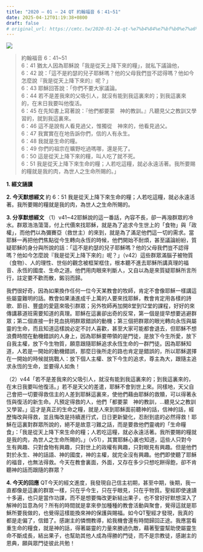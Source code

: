 ```yaml
---
title: "2020 – 01 – 24 QT 約翰福音 6：41~51"
date: 2025-04-12T01:19:38+0800
draft: false
# original_url: https://cmtc.tw/2020-01-24-qt-%e7%b4%84%e7%bf%b0%e7%a6%8f%e9%9f%b3-6%ef%bc%9a4151
---
```


![](/images/qt.jpg)
> 約翰福音 6：41\~51  
> 6：41 猶太人因為耶穌說「我是從天上降下來的糧」，就私下議論他，  
> 6：42 說：「這不是約瑟的兒子耶穌嗎？他的父母我們豈不認得嗎？他如今怎麼說『我是從天上降下來的』呢？」  
> 6：43 耶穌回答說：「你們不要大家議論。  
> 6：44 若不是差我來的父吸引人，就沒有能到我這裏來的；到我這裏來的，在末日我要叫他復活。  
> 6：45 在先知書上寫著說：『他們都要蒙　神的教訓。』凡聽見父之教訓又學習的，就到我這裏來。  
> 6：46 這不是說有人看見過父，惟獨從　神來的，他看見過父。  
> 6：47 我實實在在地告訴你們，信的人有永生。  
> 6：48 我就是生命的糧。  
> 6：49 你們的祖宗在曠野吃過嗎哪，還是死了。  
> 6：50 這是從天上降下來的糧，叫人吃了就不死。  
> 6：51 我是從天上降下來生命的糧；人若吃這糧，就必永遠活著。我所要賜的糧就是我的肉，為世人之生命所賜的。」

**1. 經文誦讀**

**2.  今天默想經文**
約 6：51 我是從天上降下來生命的糧；人若吃這糧，就必永遠活著。我所要賜的糧就是我的肉，為世人之生命所賜的。

**3. 分享默想經文**
（1）v41\~42耶穌說的這一番話，內容不長，卻一再潑群眾的冷水。群眾浩浩蕩蕩，付上代價來找耶穌，就是為了追求今生世上的「食物」與「政權」，而他們以為彌賽亞（救世主）的來到，就是為了滿足他們這一切的需求。當耶穌一再把他們焦點從今生轉向永恆的時候，他們開始不耐煩，甚至議論紛紛，質疑耶穌的身分與所說的話：「這不是約瑟的兒子耶穌嗎？他的父母我們豈不認得嗎？他如今怎麼說『我是從天上降下來的』呢？」（v42）這些群眾滿腦子被物質（食物）、人的理性、世俗的觀念被框架框住，根本聽不進去耶穌所講真理的福音、永恆的國度、生命之道。他們用肉眼來判斷人，又自以為是來質疑耶穌所言所行，註定要不歡而散，鎩羽而歸。

我們很好奇，因為如果換作任何一位今天某教會的牧師，肯定不會像耶穌一樣講這些屬靈難明的話。教會如果湧進成千上萬的人要來找耶穌，教會肯定用各樣的詩歌、節目、豐盛的愛筵來吸引群眾；另外牧師再加開8堂到12堂的課程，好好的來傳講慕道班需要知道的真理。耶穌在這裏卻出奇的反常，第一個是提早想要逃避群眾；第二個直接一針見血挑明群眾錯誤的動機；第三個把群眾的眼光轉向永恆與屬靈的生命，而且知道這樣說必定不討人喜歡，甚至大家可能都會退去，但耶穌不想浪費時間在動機錯誤的人身上，因為耶穌要帶領的是門徒，是放下今生所愛，放下自我主權，放下今生物質，願意跟隨耶穌追求永恆生命的一群門徒。因為耶穌知道，人若是一開始的動機錯誤，那麼日後所走的路也肯定是錯誤的，所以耶穌選擇在一開始的時候就挑戰人：放下個人主權、放下今生的追求，尊主為大，跟隨主追求永恆的生命，並要得人如魚！

（2）v44「若不是差我來的父吸引人，就沒有能到我這裏來的；到我這裏來的，在末日我要叫他復活。」若不是天父的差遣，耶穌不會到世上來。同樣地，天父自己會把一切要得救信主的人差到耶穌這裏來，使他們藉由耶穌的救贖，可以得著永恆與復活的新生命。凡預定得救的人，他們「都要蒙　神的教訓，…聽見父之教訓又學習。」這才是真正的生命之糧，就是人來到耶穌面前聽神的話，信神的話，經歷悔改與得救，並且悔改是持續進行式，日日更新變化，忍耐到底的必然得救！耶穌在這裏對群眾所說的，絕不是故意刁難之話，而是要救他們靈魂的「生命糧食」：「我是從天上降下來生命的糧；人若吃這糧，就必永遠活著。我所要賜的糧就是我的肉，為世人之生命所賜的。」（v51），其實耶穌心裏也知道，這些人只對今生有興趣、只對食物有興趣，只對世上的政權有興趣，只對眼見有興趣。但是他們對於永生、神的話語、神的國度，神的主權，就完全沒有興趣。他們即使聽了耶穌的福音，也無法得救。今天在教會裏面，外面，又存在多少只想吃餅得飽，卻不肯聽神的話而跟隨的群眾？

**4. 今天的回應**
QT今天的經文進度，我發現自己信主初期，甚至中期，後期，我一直都像是這裏的群眾一樣，只在乎今生，只在乎眼見，只在乎物質。聖經即使速讀十多遍，也只是當作功課，而不是想要悔改更新結出果子，也不曾好好默想深入了解神的旨意為何？所有的時間就是拿來參加種種的教會活動與聚會，覺得這就是耶穌所要我做的，也覺得這樣能換來神的保護與賜福。如今QT聖經才發現，我真的都是走偏了，信錯了。感謝主的憐憫教導，給我機會還有時間歸回正途。我應當看重生命的糧食，就是神的話，得著屬靈的力量來勝過仇敵，藉著聖靈幫助使屬靈生命不斷成長，結出果子，也幫助其他人成為得勝的門徒，而不是宗教徒，感謝主的恩典，願與眾門徒彼此共勉！
